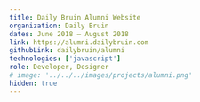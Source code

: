 ```yaml
---
title: Daily Bruin Alumni Website
organization: Daily Bruin
dates: June 2018 – August 2018
link: https://alumni.dailybruin.com
githubLink: dailybruin/alumni
technologies: ['javascript']
role: Developer, Designer
# image: '../../../images/projects/alumni.png'
hidden: true
---
```


